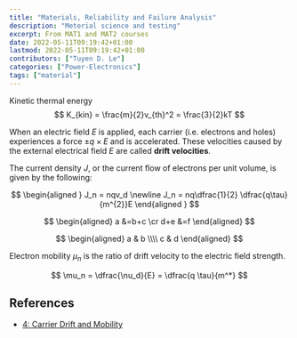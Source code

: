 ```yaml
---
title: "Materials, Reliability and Failure Analysis"
description: "Meterial science and testing"
excerpt: From MAT1 and MAT2 courses
date: 2022-05-11T09:19:42+01:00
lastmod: 2022-05-11T09:19:42+01:00
contributors: ["Tuyen D. Le"]
categories: ["Power-Electronics"]
tags: ["material"]
---
```


Kinetic thermal energy
$$
K_{kin} = \frac{m}{2}v_{th}^2 = \frac{3}{2}kT
$$

When an electric field $E$ is applied, each carrier (i.e. electrons and holes) experiences a force $± q \times E$ and is accelerated. These velocities caused by the external electrical field $E$ are called **drift velocities**.

The current density $J$, or the current flow of electrons per unit volume, is given by the following:

$$
\begin{aligned }
J_n = nqv_d \newline
J_n = nq\dfrac{1}{2} \dfrac{q\tau}{m^{2}}E
\end{aligned }
$$

$$
\begin{aligned}
  a   &=b+c \cr
  d+e &=f
\end{aligned}
$$

$$
\begin{aligned}
  a & b \\\\ c & d
\end{aligned}
$$

Electron mobility $\mu_n$ is the ratio of drift velocity to the electric field strength.

$$
\mu_n = \dfrac{\nu_d}{E} = \dfrac{q \tau}{m^*}
$$

## References

- [4: Carrier Drift and Mobility](https://eng.libretexts.org/Bookshelves/Materials_Science/Supplemental_Modules_(Materials_Science)/Solar_Basics/C._Semiconductors_and_Solar_Interactions/II._Conduction_in_Semiconductors/4:_Carrier_Drift_and_Mobility)
